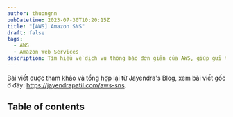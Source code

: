 ```yaml
---
author: thuongnn
pubDatetime: 2023-07-30T10:20:15Z
title: "[AWS] Amazon SNS"
draft: false
tags:
  - AWS
  - Amazon Web Services
description: Tìm hiểu về dịch vụ thông báo đơn giản của AWS, giúp gửi thông báo đến nhiều người dùng và dịch vụ.
---
```

Bài viết được tham khảo và tổng hợp lại từ Jayendra's Blog, xem bài viết gốc ở đây: https://jayendrapatil.com/aws-sns. 

## Table of contents
